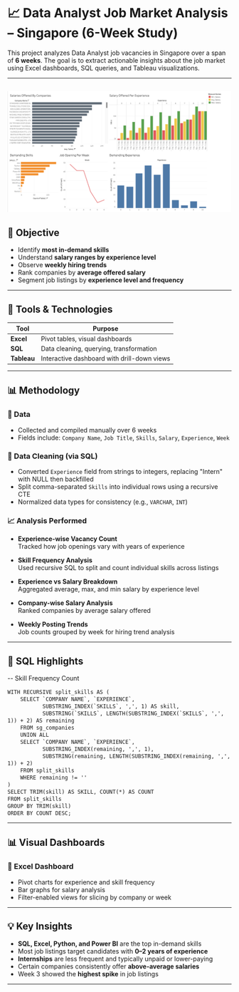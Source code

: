 # 📈 Data Analyst Job Market Analysis – Singapore (6-Week Study)

This project analyzes Data Analyst job vacancies in Singapore over a span of **6 weeks**. The goal is to extract actionable insights about the job market using Excel dashboards, SQL queries, and Tableau visualizations.

---
![Tableau Dashboard](Images/Dash.png)
---

## 🧠 Objective

- Identify **most in-demand skills**
- Understand **salary ranges by experience level**
- Observe **weekly hiring trends**
- Rank companies by **average offered salary**
- Segment job listings by **experience level and frequency**

---

## 🔧 Tools & Technologies

| Tool      | Purpose                                       |
|-----------|-----------------------------------------------|
| **Excel** | Pivot tables, visual dashboards               |
| **SQL**   | Data cleaning, querying, transformation       |
| **Tableau** | Interactive dashboard with drill-down views |

---

## 📊 Methodology

### 📁 Data
- Collected and compiled manually over 6 weeks
- Fields include: `Company Name`, `Job Title`, `Skills`, `Salary`, `Experience`, `Week`

### 🧹 Data Cleaning (via SQL)
- Converted `Experience` field from strings to integers, replacing "Intern" with NULL then backfilled
- Split comma-separated `Skills` into individual rows using a recursive CTE
- Normalized data types for consistency (e.g., `VARCHAR`, `INT`)

### 📈 Analysis Performed
- **Experience-wise Vacancy Count**  
  Tracked how job openings vary with years of experience

- **Skill Frequency Analysis**  
  Used recursive SQL to split and count individual skills across listings

- **Experience vs Salary Breakdown**  
  Aggregated average, max, and min salary by experience level

- **Company-wise Salary Analysis**  
  Ranked companies by average salary offered

- **Weekly Posting Trends**  
  Job counts grouped by week for hiring trend analysis

---

## 📘 SQL Highlights

-- Skill Frequency Count
```
WITH RECURSIVE split_skills AS (
    SELECT `COMPANY NAME`, `EXPERIENCE`,
           SUBSTRING_INDEX(`SKILLS`, ',', 1) AS skill,
           SUBSTRING(`SKILLS`, LENGTH(SUBSTRING_INDEX(`SKILLS`, ',', 1)) + 2) AS remaining
    FROM sg_companies
    UNION ALL
    SELECT `COMPANY NAME`, `EXPERIENCE`,
           SUBSTRING_INDEX(remaining, ',', 1),
           SUBSTRING(remaining, LENGTH(SUBSTRING_INDEX(remaining, ',', 1)) + 2)
    FROM split_skills
    WHERE remaining != ''
)
SELECT TRIM(skill) AS SKILL, COUNT(*) AS COUNT
FROM split_skills
GROUP BY TRIM(skill)
ORDER BY COUNT DESC;
```
---

## 📊 Visual Dashboards

### 🔹 Excel Dashboard

* Pivot charts for experience and skill frequency
* Bar graphs for salary analysis
* Filter-enabled views for slicing by company or week

---

## 💡 Key Insights

* **SQL, Excel, Python, and Power BI** are the top in-demand skills
* Most job listings target candidates with **0–2 years of experience**
* **Internships** are less frequent and typically unpaid or lower-paying
* Certain companies consistently offer **above-average salaries**
* Week 3 showed the **highest spike** in job listings

---
